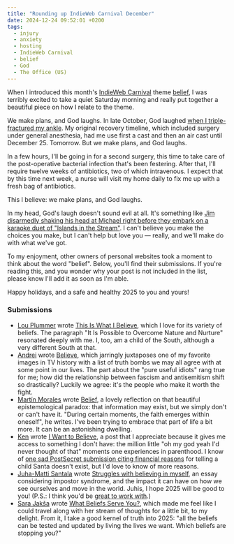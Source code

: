 ```yaml
---
title: "Rounding up IndieWeb Carnival December"
date: 2024-12-24 09:52:01 +0200
tags:
  - injury
  - anxiety
  - hosting
  - IndieWeb Carnival
  - belief
  - God
  - The Office (US)
---
```

When I introduced this month's [IndieWeb Carnival](https://indieweb.org/indieweb-carnival) theme [belief](/2024/11/28/indieweb-carnival-december-2024-belief/), I was terribly excited to take a quiet Saturday morning and really put together a beautiful piece on how I relate to the theme. 

We make plans, and God laughs. In late October, God laughed [when I triple-fractured my ankle](/2024/10/26/11/24/10/). My original recovery timeline, which included surgery under general anesthesia, had me use first a cast and then an air cast until December 25. Tomorrow. But we make plans, and God laughs.

In a few hours, I'll be going in for a second surgery, this time to take care of the post-operative bacterial infection that's been festering. After that, I'll require twelve weeks of antibiotics, two of which intravenous. I expect that by this time next week, a nurse will visit my home daily to fix me up with a fresh bag of antibiotics.

This I believe: we make plans, and God laughs.

In my head, God's laugh doesn't sound evil at all. It's something like [Jim disarmedly shaking his head at Michael right before they embark on a karaoke duet of "Islands in the Stream"](https://www.youtube.com/watch?v=d3GWHkTjMtk). I can't believe you make the choices you make, but I can't help but love you — really, and we'll make do with what we've got.

To my enjoyment, other owners of personal websites took a moment to think about the word "belief". Below, you'll find their submissions. If you're reading this, and you wonder why your post is not included in the list, please know I'll add it as soon as I'm able.

Happy holidays, and a safe and healthy 2025 to you and yours!

### Submissions

- [Lou Plummer](https://louplummer.lol) wrote [This Is What I Believe](https://louplummer.lol/this-is-what-i-believe-december-indieweb-carnival/), which I love for its variety of beliefs. The paragraph "It Is Possible to Overcome Nature and Nurture" resonated deeply with me. I, too, am a child of the South, although a very different South at that.
- [Andrei](https://andrei.xyz/) wrote [Believe](https://andrei.xyz/post/believe/), which jarringly juxtaposes one of my favorite images in TV history with a list of truth bombs we may all agree with at some point in our lives. The part about the "pure useful idiots" rang true for me; how did the relationship between fascism and antisemitism shift so drastically? Luckily we agree: it's the people who make it worth the fight. 
- [Martín Morales](https://mrtnmrls.com/) wrote [Belief](https://mrtnmrls.com/belief), a lovely reflection on that beautiful epistemological paradox: that information may exist, but we simply don't or can't have it. "During certain moments, the faith emerges within oneself", he writes. I've been trying to embrace that part of life a bit more. It can be an astonishing dwelling.
- [Ken](https://ken.fyi/) wrote [I Want to Believe](https://ken.fyi/believe), a post that I appreciate because it gives me access to something I don't have: the million little "oh my god yeah I'd never thought of that" moments one experiences in parenthood. I know of [one sad PostSecret submission citing financial reasons](https://postsecret.com/2024/12/22/postsecret-the-show-5/) for telling a child Santa doesn't exist, but I'd love to know of more reasons.
- [Juha-Matti Santala](https://hamatti.org) wrote [Struggles with believing in myself](https://hamatti.org/posts/struggles-with-believing-in-myself/), an essay considering impostor syndrome, and the impact it can have on how we see ourselves and move in the world. Juhis, I hope 2025 will be good to you! (P.S.: I think you'd be [great to work with](https://hamatti.org/work/).) 
- [Sara Jakša](https://sarajaksa.eu/) wrote [What Beliefs Serve You?](https://sarajaksa.eu/2024/12/indieweb-carnival-december-2024-what-beliefs-serve-you/), which made me feel like I could travel along with her stream of thoughts for a little bit, to my delight. From it, I take a good kernel of truth into 2025: "all the beliefs can be tested and updated by living the lives we want. Which beliefs are stopping you?"